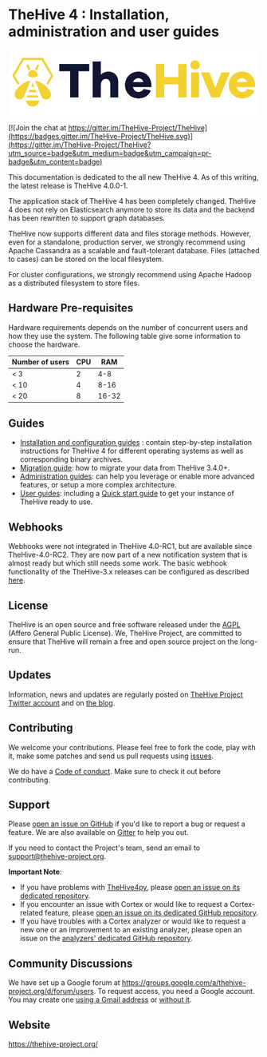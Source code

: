 # TheHive 4 : Installation, administration and user guides

![](files/thehive-logo.png)

[![Join the chat at https://gitter.im/TheHive-Project/TheHive](https://badges.gitter.im/TheHive-Project/TheHive.svg)](https://gitter.im/TheHive-Project/TheHive?utm_source=badge&utm_medium=badge&utm_campaign=pr-badge&utm_content=badge)

This documentation is dedicated to the all new TheHive 4. As of this writing, the latest release is TheHive 4.0.0-1. 

The application stack of TheHive 4 has been completely changed. TheHive 4 does not rely on Elasticsearch anymore to
 store its data and the backend has been rewritten to support graph databases.

TheHive now supports different data and files storage methods. However, even for a standalone, production server, we
 strongly recommend using Apache Cassandra as a scalable and fault-tolerant database. Files (attached to cases) can
  be stored on the local filesystem.

For cluster configurations, we strongly recommend using Apache Hadoop as a distributed filesystem to store files.

## Hardware Pre-requisites

Hardware requirements depends on the number of concurrent users and how they use the system. The following table give some information to choose the hardware.

| Number of users | CPU  | RAM   |
| --------------- | ---- | ----- |
| < 3             | 2    | 4-8   |
| < 10            | 4    | 8-16  |
| < 20            | 8    | 16-32 |

## Guides

- [Installation and configuration guides](Installation/README.md) : contain step-by-step installation instructions for
 TheHive 4 for different operating systems as well as corresponding binary archives.
- [Migration guide](Administration/Migration.md): how to migrate your data from TheHive 3.4.0+.
- [Administration guides](Administration/README.md): can help you leverage or enable more advanced features, or setup
 a more complex architecture.
- [User guides](User/README.md): including a [Quick start guide](User/Quick-start.md) to get your instance of TheHive
 ready to use.

## Webhooks
Webhooks were not integrated in TheHive 4.0-RC1, but are available since TheHive-4.0-RC2. They are now part of a new notification system that is almost ready but which still needs some work. The basic webhook functionality of the TheHive-3.x releases can be configured as described [here](Administration/Webhook.md). 

## License
TheHive is an open source and free software released under the [AGPL](https://github.com/TheHive-Project/TheHive/blob/master/LICENSE) (Affero General Public License). We, TheHive Project, are committed to ensure that TheHive will remain a free and open source project on the long-run.

## Updates
Information, news and updates are regularly posted on [TheHive Project Twitter account](https://twitter.com/thehive_project) and on [the blog](https://blog.thehive-project.org/).

## Contributing
We welcome your contributions. Please feel free to fork the code, play with it, make some patches and send us pull requests using [issues](https://github.com/TheHive-Project/TheHive/issues).

We do have a [Code of conduct](../code_of_conduct.md). Make sure to check it out before contributing.

## Support
Please [open an issue on GitHub](https://github.com/TheHive-Project/TheHive/issues) if you'd like to report a bug or request a feature. We are also available on [Gitter](https://gitter.im/TheHive-Project/TheHive) to help you out.

If you need to contact the Project's team, send an email to <support@thehive-project.org>.

**Important Note**:

- If you have problems with [TheHive4py](https://github.com/TheHive-Project/TheHive4py), please [open an issue on its dedicated repository](https://github.com/TheHive-Project/TheHive4py/issues/new).
- If you encounter an issue with Cortex or would like to request a Cortex-related feature, please [open an issue on its dedicated GitHub repository](https://github.com/TheHive-Project/Cortex/issues/new).
- If you have troubles with a Cortex analyzer or would like to request a new one or an improvement to an existing analyzer, please open an issue on the [analyzers' dedicated GitHub repository](https://github.com/TheHive-Project/cortex-analyzers/issues/new).

## Community Discussions
We have set up a Google forum at <https://groups.google.com/a/thehive-project.org/d/forum/users>. To request access, you need a Google account. You may create one [using a Gmail address](https://accounts.google.com/SignUp?hl=en) or [without it](https://accounts.google.com/SignUpWithoutGmail?hl=en).

## Website
<https://thehive-project.org/>

